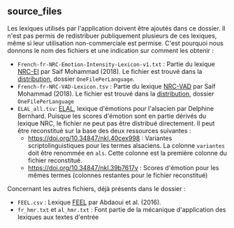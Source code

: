 source_files
------------

Les lexiques utilisés par l'application doivent être ajoutés dans ce dossier. Il n'est pas permis de redistribuer publiquement plusieurs de ces lexiques, même si leur utilisation non-commerciale est permise. C'est pourquoi nous donnons le nom des fichiers et une indication sur comment les obtenir :

- `French-fr-NRC-Emotion-Intensity-Lexicon-v1.txt` : Partie du lexique [NRC-EI](http://saifmohammad.com/WebPages/AffectIntensity.htm) par Saif Mohammad (2018). Le fichier est trouvé dans la [distribution](http://saifmohammad.com/WebDocs/Lexicons/NRC-Emotion-Intensity-Lexicon.zip), dossier `OneFilePerLanguage`.
- `French-fr-NRC-VAD-Lexicon.tsv` : Partie du lexique [NRC-VAD](http://saifmohammad.com/WebPages/nrc-vad.html) par Saif Mohammad (2018). Le fichier est trouvé dans la [distribution](http://saifmohammad.com/WebDocs/Lexicons/NRC-VAD-Lexicon.zip), dossier `OneFilePerLanguage` 
- `ELAL_all.tsv`: [ELAL](https://hal.science/hal-03655148), lexique d'émotions pour l'alsacien par Delphine Bernhard. Puisque les scores d'émotion sont en partie dérivés du lexique NRC, le fichier ne peut pas être distribué directement. Il peut être reconstitué sur la base des deux ressources suivantes :
    - https://doi.org/10.34847/nkl.40cex998 : Variantes scriptolinguistiques pour les termes alsaciens. La colonne `variantes` doit être renommée en `als`. Cette colonne est la première colonne du fichier reconstitué.
    - https://doi.org/10.34847/nkl.39b7617v : Scores d'émotion pour les mêmes termes (colonnes restantes pour le fichier reconstitué)

Concernant les autres fichiers, déjà présents dans le dossier :

- `FEEL.csv` : Lexique [FEEL](http://advanse.lirmm.fr/feel.php) par Abdaoui et al. (2016).
- `fr_hmr.txt` et `al_hmr.txt` : Font partie de la mécanique d'application des lexiques aux textes d'entrée
